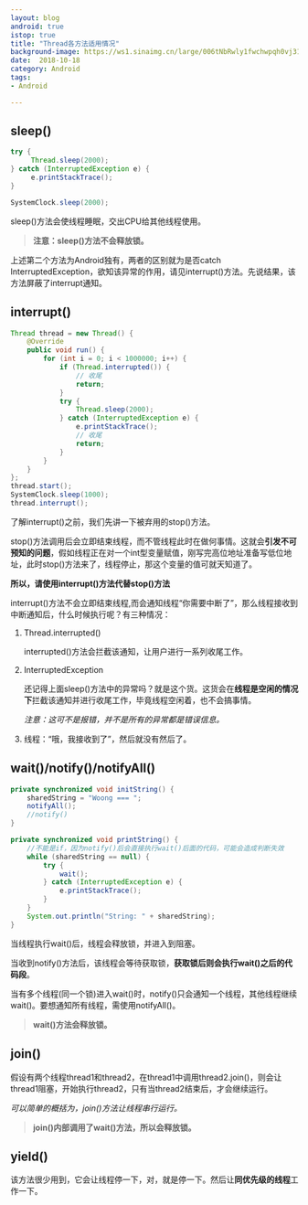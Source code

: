 ```yaml
---
layout: blog 
android: true 
istop: true
title: "Thread各方法适用情况" 
background-image: https://ws1.sinaimg.cn/large/006tNbRwly1fwchwpqh0vj31kw1kwhcb.jpg
date:  2018-10-18
category: Android
tags: 
- Android

---
```


## sleep()

```java
try {
     Thread.sleep(2000);
} catch (InterruptedException e) {
     e.printStackTrace();
}
```

```java
SystemClock.sleep(2000);
```

sleep()方法会使线程睡眠，交出CPU给其他线程使用。

> **注意：sleep()方法不会释放锁。**

上述第二个方法为Android独有，两者的区别就为是否catch InterruptedException，欲知该异常的作用，请见interrupt()方法。先说结果，该方法屏蔽了interrupt通知。

## interrupt()

```java
Thread thread = new Thread() {
    @Override
    public void run() {
        for (int i = 0; i < 1000000; i++) {
            if (Thread.interrupted()) {
                // 收尾
                return;
            }
            try {
                Thread.sleep(2000);
            } catch (InterruptedException e) {
                e.printStackTrace();
                // 收尾
                return;
            }
        }
    }
};
thread.start();
SystemClock.sleep(1000);
thread.interrupt();
```

了解interrupt()之前，我们先讲一下被弃用的stop()方法。

stop()方法调用后会立即结束线程，而不管线程此时在做何事情。这就会**引发不可预知的问题**，假如线程正在对一个int型变量赋值，刚写完高位地址准备写低位地址，此时stop()方法来了，线程停止，那这个变量的值可就天知道了。

**所以，请使用interrupt()方法代替stop()方法**

interrupt()方法不会立即结束线程,而会通知线程“你需要中断了”，那么线程接收到中断通知后，什么时候执行呢？有三种情况：

1. Thread.interrupted()

   interrupted()方法会拦截该通知，让用户进行一系列收尾工作。

2. InterruptedException

   还记得上面sleep()方法中的异常吗？就是这个货。这货会在**线程是空闲的情况下**拦截该通知并进行收尾工作，毕竟线程空闲着，也不会搞事情。

   *注意：这可不是报错，并不是所有的异常都是错误信息。*

3. 线程：“哦，我接收到了”，然后就没有然后了。

## wait()/notify()/notifyAll()

```java
private synchronized void initString() {
    sharedString = "Woong === ";
    notifyAll();
    //notify()
}

private synchronized void printString() {
    //不能是if，因为notify()后会直接执行wait()后面的代码，可能会造成判断失效
    while (sharedString == null) {
        try {
            wait();
        } catch (InterruptedException e) {
            e.printStackTrace();
        }
    }
    System.out.println("String: " + sharedString);
}
```

当线程执行wait()后，线程会释放锁，并进入到阻塞。

当收到notify()方法后，该线程会等待获取锁，**获取锁后则会执行wait()之后的代码段**。

当有多个线程(同一个锁)进入wait()时，notify()只会通知一个线程，其他线程继续wait()。要想通知所有线程，需使用notifyAll()。

> **wait()方法会释放锁。**

## join()

假设有两个线程thread1和thread2，在thread1中调用thread2.join()，则会让thread1阻塞，开始执行thread2，只有当thread2结束后，才会继续运行。

*可以简单的概括为，join()方法让线程串行运行。*

> **join()内部调用了wait()方法，所以会释放锁。**

## yield()

该方法很少用到，它会让线程停一下，对，就是停一下。然后让**同优先级的线程**工作一下。

